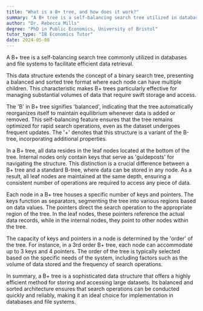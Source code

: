 ```yaml
---
title: "What is a B+ tree, and how does it work?"
summary: "A B+ tree is a self-balancing search tree utilized in databases and file systems, designed for efficient data access and retrieval."
author: "Dr. Rebecca Mills"
degree: "PhD in Public Economics, University of Bristol"
tutor_type: "IB Economics Tutor"
date: 2024-05-08
---
```


A B+ tree is a self-balancing search tree commonly utilized in databases and file systems to facilitate efficient data retrieval.

This data structure extends the concept of a binary search tree, presenting a balanced and sorted tree format where each node can have multiple children. This characteristic makes B+ trees particularly effective for managing substantial volumes of data that require swift storage and access.

The 'B' in B+ tree signifies 'balanced', indicating that the tree automatically reorganizes itself to maintain equilibrium whenever data is added or removed. This self-balancing feature ensures that the tree remains optimized for rapid search operations, even as the dataset undergoes frequent updates. The '+' denotes that this structure is a variant of the B-tree, incorporating additional properties.

In a B+ tree, all data resides in the leaf nodes located at the bottom of the tree. Internal nodes only contain keys that serve as 'guideposts' for navigating the structure. This distinction is a crucial difference between a B+ tree and a standard B-tree, where data can be stored in any node. As a result, all leaf nodes are maintained at the same depth, ensuring a consistent number of operations are required to access any piece of data.

Each node in a B+ tree houses a specific number of keys and pointers. The keys function as separators, segmenting the tree into various regions based on data values. The pointers direct the search operation to the appropriate region of the tree. In the leaf nodes, these pointers reference the actual data records, while in the internal nodes, they point to other nodes within the tree.

The capacity of keys and pointers in a node is determined by the 'order' of the tree. For instance, in a 3rd order B+ tree, each node can accommodate up to $3$ keys and $4$ pointers. The order of the tree is typically selected based on the specific needs of the system, including factors such as the volume of data stored and the frequency of search operations.

In summary, a B+ tree is a sophisticated data structure that offers a highly efficient method for storing and accessing large datasets. Its balanced and sorted architecture ensures that search operations can be conducted quickly and reliably, making it an ideal choice for implementation in databases and file systems.
    